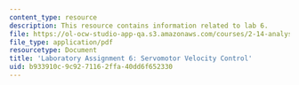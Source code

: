 ```yaml
---
content_type: resource
description: This resource contains information related to lab 6.
file: https://ol-ocw-studio-app-qa.s3.amazonaws.com/courses/2-14-analysis-and-design-of-feedback-control-systems-spring-2014/b933910c9c9271162ffa40dd6f652330_MIT2_14S14_Lab_6.pdf
file_type: application/pdf
resourcetype: Document
title: 'Laboratory Assignment 6: Servomotor Velocity Control'
uid: b933910c-9c92-7116-2ffa-40dd6f652330
---
```

